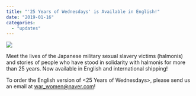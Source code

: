 ```yaml
---
title: "'25 Years of Wednesdays' is Available in English!"
date: "2019-01-16"
categories: 
  - "updates"
---
```


![](https://r2.womenandwar.net/2019/01/tyle-xdh-1-1.png)

Meet the lives of the Japanese military sexual slavery victims (halmonis) and stories of people who have stood in solidarity with halmonis for more than 25 years. Now available in English and international shipping!

To order the English version of <25 Years of Wednesdays>, please send us an email at [war\_women@naver.com](war_women@naver.com)!
